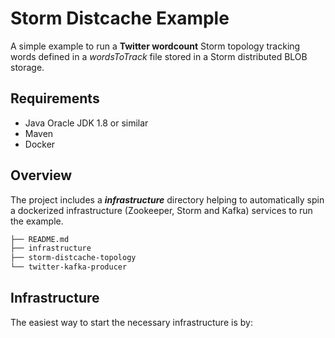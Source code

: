 # Storm Distcache Example

A simple example to run a **Twitter wordcount** Storm topology tracking words defined in a *wordsToTrack* file stored in a Storm distributed BLOB storage.

## Requirements

* Java Oracle JDK 1.8 or similar
* Maven
* Docker

## Overview

The project includes a ***infrastructure*** directory helping to automatically spin a dockerized infrastructure (Zookeeper, Storm and Kafka) services to run the example.

```bash
├── README.md
├── infrastructure
├── storm-distcache-topology
└── twitter-kafka-producer
```

## Infrastructure

The easiest way to start the necessary infrastructure is by:
